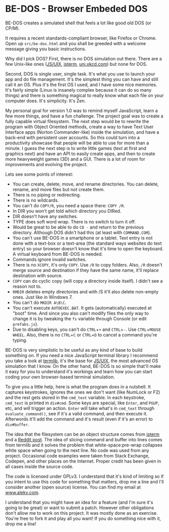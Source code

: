 # BE-DOS - Browser Embeded DOS

BE-DOS creates a simulated shell that feels a lot like good old DOS (or CP/M).

It requires a recent standards-compliant browser, like Firefox or Chrome. Open up `src/be-dos.html` and you shall be greeded with a welcome message giving you basic instructions.

Why did I pick DOS? First, there is no DOS simulation out there. There are a few Unix-like ones ([JS/UIX](https://www.masswerk.at/jsuix/), [jsterm](https://github.com/clarkduvall/jsterm), [uni.xkcd.com](uni.xkcd.com)) but none for DOS.

Second, DOS is single user, single task. It's what you use to launch your app and do file management. It's the simplest thing you can have and still call it an OS. Plus it's the first OS I used, and I have some nice memories. It's fairly simple (Linux is insanely complex because it can do so many things) and there is something magical to really know what each file on your computer does. It's simplicity. It's Zen.

My personal goal for version 1.0 was to remind myself JavaScript, learn a few more things, and have a fun challenge. The project goal was to create a fully capable virtual filesystem. The next step would be to rewrite the program with Object Oriented methods, create a way to have Text User Interface apps (Norton Commander-like) inside the simulation, and have a back-end with persistent user accounts. So this could turn into a productivity showcase that people will be able to use for more than a minute. I guess the next step is to write little games (text at first and graphics next) and have an API to easily create apps, and then to create more heavyweight games (3D) and a GUI. There is a lot of room for improvements and evolving the project.

Lets see some points of interest:

- You can create, delete, move, and rename directories. You can delete, rename, and move files but not create them.
- There is no piping or redirecting.
- There is no wildcards.
- You can't do `COPY/R`, you need a space there: `COPY /R`.
- In DIR you won't get told which directory you DIRed.
- DIR doesn't have any switches.
- TYPE does soft word wrap. There is no switch to turn it off.
- Would be great to be able to do `CD -` and return to the previous directory. Although DOS didn't had this (at least with `COMMAND.COM`).
- You can't use BE-DOS in a smartphone or a tablet. Text entry is not done with a text-box or a text-area (the standard ways websites do text entry) so your browser doesn't know that it's time to open the keyboard. A virtual keyboard from BE-DOS is needed.
- Commands ignore invalid switches.
- There is no `XCOPY`, it's only `COPY`. Use `/R` to copy folders. Also, `/R` doesn't merge source and destination if they have the same name, it'll replace destination with source.
- `COPY` can do cyclic copy (will copy a directory inside itself). I didn't see a reason not to.
- `RMDIR` deletes empty directories and with /S it'll also delete non-empty ones. Just like in Windows 7.
- You can't do `MKDIR A\B\C`.
- You can't execute `AUTOEXEC.BAT`. It gets (automatically) executed at "boot" time. And since you also can't modify files the only way to change it is by tweaking the `fs` variable through Console (or edit `prefabs.js`).
- Due to disabling keys, you can't do `CTRL`+`+` and `CTRL`+`-`. Use `CTRL`+`MOUSE WHEEL`. Also, there is no `CTRL`+`C` or `CTRL`+`D` to cancel a command you're typing.

BE-DOS is very simplistic to be useful as any kind of base to build something on. If you need a nice JavaScript terminal library I recommend you take a look at [termlib](https://www.masswerk.at/termlib/), it's the base for [JS/UIX](https://www.masswerk.at/jsuix/), the most advanced OS simulation that I know. On the other hand, BE-DOS is so simple that'll make it easy for you to understand it's workings and learn how you can start coding your own browser-based terminal simulation.

To give you a little help, here is what the program does in a nutshell. It captures keystrokes, ignores the ones we don't want (like NumLock or F2) and the rest gets stored in the `cmd_text` variable. In each keystroke, `cmd_text` is printed in `div#cmd`. Some keys are special, like `Enter`, and `PGUP`, etc, and will trigger an action. `Enter` will take what's in `cmd_text` through `evaluate_command()`, see if it's a valid command, and then execute it. Afterwords it'll add the command and it's result (even if it's an error) to `div#buffer`.

The idea that the filesystem can be an object structure comes from [jsterm](https://github.com/clarkduvall/jsterm/blob/master/json/sample.json) and a [Reddit post](https://www.reddit.com/r/godot/comments/8pxhuu/help_simulating_a_file_system/). The idea of slicing command and buffer into lines comes from termlib and it solves the problem that white-space:pre-wrap collapses white space when going to the next line. No code was used from any project. Occasional code examples were taken from Stack Exchange, Codepen, and other places on the Internet. Proper credit has been given in all cases inside the source code.

The code is licensed under GPLv3. I understand that it's kind of limiting so if you intent to use this code for something that matters, drop me a line and I'll consider another (open source) license. You can find my email at www.alekv.com.

I understand that you might have an idea for a feature (and I'm sure it's going to be great) or want to submit a patch. However other obligations don't allow me to work on this project. It was mostly done as an exercise. You're free to fork it and play all you want! If you do something nice with it, drop me a line!
